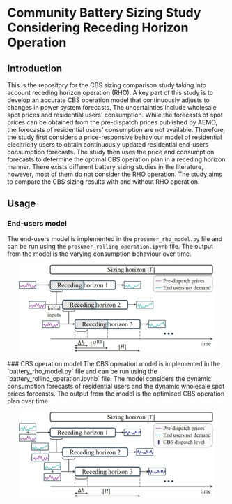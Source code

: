 # Community Battery Sizing Study Considering Receding Horizon Operation

## Introduction
This is the repository for the CBS sizing comparison study taking into account receding horizon operation (RHO). A key part of this study is to develop an accurate CBS operation model that continuously adjusts to changes in power system forecasts. The uncertainties include wholesale spot prices and residential users' consumption. While the forecasts of spot prices can be obtained from the pre-dispatch prices published by AEMO, the forecasts of residential users' consumption are not available. Therefore, the study first considers a price-responsive behaviour model of residential elecitricity users to obtain continuously updated residential end-users consumption forecasts. The study then uses the price and consumption forecasts to determine the optimal CBS operation plan in a receding horizon manner. There exists different battery sizing studies in the literature, however, most of them do not consider the RHO operation. The study aims to compare the CBS sizing results with and without RHO operation.

## Usage

### End-users model
The end-users model is implemented in the `prosumer_rho_model.py` file and can be run using the `prosumer_rolling_operation.ipynb` file. The output from the model is the varying consumption behaviour over time.
<p align="center">
<img src="data/figures/end_user_rho.jpg" alt="End users RHO flowchart" width="450">
</p>
### CBS operation model
The CBS operation model is implemented in the `battery_rho_model.py` file and can be run using the `battery_rolling_operation.ipynb` file. The model considers the dynamic consumption forecasts of residential users and the dynamic wholesale spot prices forecasts. The output from the model is the optimised CBS operation plan over time.
<p align="center">
<img src="data/figures/cbs_rho.jpg" alt="Battery RHO flowchart" width="450">
</p>